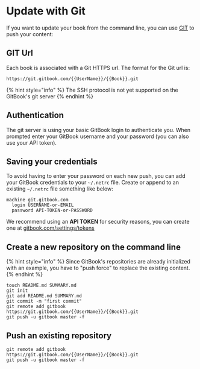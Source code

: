 # Update with Git

If you want to update your book from the command line, you can use [GIT](http://git-scm.com) to push your content:

## GIT Url

Each book is associated with a Git HTTPS url. The format for the Git url is:

```text
https://git.gitbook.com/{{UserName}}/{{Book}}.git
```

{% hint style="info" %}
The SSH protocol is not yet supported on the GitBook's git server
{% endhint %}

## Authentication

The git server is using your basic GitBook login to authenticate you. When prompted enter your GitBook username and your password \(you can also use your API token\).

## Saving your credentials

To avoid having to enter your password on each new push, you can add your GitBook credentials to your `~/.netrc` file. Create or append to an existing `~/.netrc` file something like below:

```text
machine git.gitbook.com
  login USERNAME-or-EMAIL
  password API-TOKEN-or-PASSWORD
```

We recommend using an **API TOKEN** for security reasons, you can create one at [gitbook.com/settings/tokens](https://www.gitbook.com/settings/tokens)

## Create a new repository on the command line

{% hint style="info" %}
Since GitBook's repositories are already initialized with an example, you have to "push force" to replace the existing content.
{% endhint %}

```text
touch README.md SUMMARY.md
git init
git add README.md SUMMARY.md
git commit -m "first commit"
git remote add gitbook https://git.gitbook.com/{{UserName}}/{{Book}}.git
git push -u gitbook master -f
```

## Push an existing repository

```text
git remote add gitbook https://git.gitbook.com/{{UserName}}/{{Book}}.git
git push -u gitbook master -f
```

